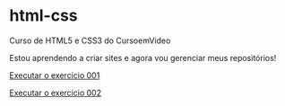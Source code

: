 # html-css
Curso de HTML5 e CSS3 do CursoemVideo

Estou aprendendo a criar sites e agora vou gerenciar meus repositórios!

<a href="https://msampaio-dev.github.io/html-css/ex001/index.html">Executar o exercício 001</a>

<a href="https://msampaio-dev.github.io/html-css/ex004/index.html">Executar o exercicio 002</a>
